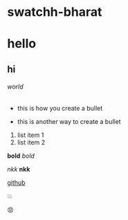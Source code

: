 # swatchh-bharat
# hello
## hi
###### world
- this is how you create a bullet
* this is another way to create a bullet
1. list item 1
2. list item 2

**bold**
_bold_

*nkk*
__nkk__

[github](https://github.com)

:boom:

:rage:





